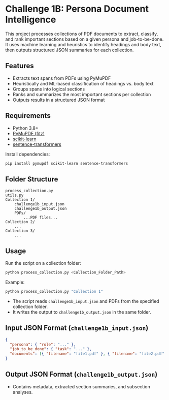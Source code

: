 # Challenge 1B: Persona Document Intelligence

This project processes collections of PDF documents to extract, classify, and rank important sections based on a given persona and job-to-be-done. It uses machine learning and heuristics to identify headings and body text, then outputs structured JSON summaries for each collection.

## Features

- Extracts text spans from PDFs using PyMuPDF
- Heuristically and ML-based classification of headings vs. body text
- Groups spans into logical sections
- Ranks and summarizes the most important sections per collection
- Outputs results in a structured JSON format

## Requirements

- Python 3.8+
- [PyMuPDF (fitz)](https://pymupdf.readthedocs.io/)
- [scikit-learn](https://scikit-learn.org/)
- [sentence-transformers](https://www.sbert.net/)

Install dependencies:

```bash
pip install pymupdf scikit-learn sentence-transformers
```

## Folder Structure

```
process_collection.py
utils.py
Collection 1/
    challenge1b_input.json
    challenge1b_output.json
    PDFs/
        ...PDF files...
Collection 2/
    ...
Collection 3/
    ...
```

## Usage

Run the script on a collection folder:

```bash
python process_collection.py <Collection_Folder_Path>
```

Example:

```bash
python process_collection.py "Collection 1"
```

- The script reads `challenge1b_input.json` and PDFs from the specified collection folder.
- It writes the output to `challenge1b_output.json` in the same folder.

## Input JSON Format (`challenge1b_input.json`)

```json
{
  "persona": { "role": "..." },
  "job_to_be_done": { "task": "..." },
  "documents": [{ "filename": "file1.pdf" }, { "filename": "file2.pdf" }]
}
```

## Output JSON Format (`challenge1b_output.json`)

- Contains metadata, extracted section summaries, and subsection analyses.
